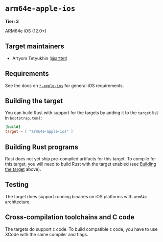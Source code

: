 # `arm64e-apple-ios`

**Tier: 3**

ARM64e iOS (12.0+)

## Target maintainers

- Artyom Tetyukhin ([@arttet](https://github.com/arttet))

## Requirements

See the docs on [`*-apple-ios`](apple-ios.md) for general iOS requirements.

## Building the target

You can build Rust with support for the targets by adding it to the `target` list in `bootstrap.toml`:

```toml
[build]
target = [ "arm64e-apple-ios" ]
```

## Building Rust programs

Rust does not yet ship pre-compiled artifacts for this target.
To compile for this target, you will need to build Rust with the target enabled (see [Building the target](#building-the-target) above).

## Testing

The target does support running binaries on iOS platforms with `arm64e` architecture.

## Cross-compilation toolchains and C code

The targets do support `C` code.
To build compatible `C` code, you have to use XCode with the same compiler and flags.
